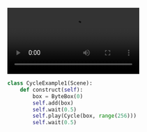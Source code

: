 
![CycleExample1](https://github.com/nccgroup/manim-cranim/raw/main/examples/renders/CycleExample1.mp4)

```python
class CycleExample1(Scene):
    def construct(self):
        box = ByteBox(0)
        self.add(box)
        self.wait(0.5)
        self.play(Cycle(box, range(256)))
        self.wait(0.5)
```
